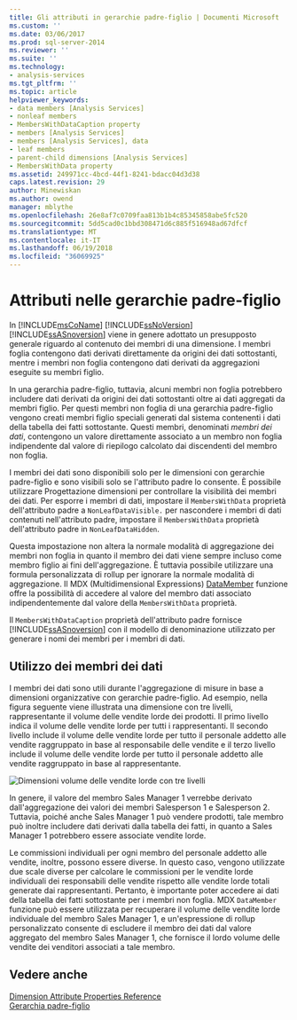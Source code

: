 ```yaml
---
title: Gli attributi in gerarchie padre-figlio | Documenti Microsoft
ms.custom: ''
ms.date: 03/06/2017
ms.prod: sql-server-2014
ms.reviewer: ''
ms.suite: ''
ms.technology:
- analysis-services
ms.tgt_pltfrm: ''
ms.topic: article
helpviewer_keywords:
- data members [Analysis Services]
- nonleaf members
- MembersWithDataCaption property
- members [Analysis Services]
- members [Analysis Services], data
- leaf members
- parent-child dimensions [Analysis Services]
- MembersWithData property
ms.assetid: 249971cc-4bcd-44f1-8241-bdacc04d3d38
caps.latest.revision: 29
author: Minewiskan
ms.author: owend
manager: mblythe
ms.openlocfilehash: 26e8af7c0709faa813b1b4c85345858abe5fc520
ms.sourcegitcommit: 5dd5cad0c1bbd308471d6c885f516948ad67dfcf
ms.translationtype: MT
ms.contentlocale: it-IT
ms.lasthandoff: 06/19/2018
ms.locfileid: "36069925"
---
```

# <a name="attributes-in-parent-child-hierarchies"></a>Attributi nelle gerarchie padre-figlio
  In [!INCLUDE[msCoName](../../includes/msconame-md.md)] [!INCLUDE[ssNoVersion](../../includes/ssnoversion-md.md)] [!INCLUDE[ssASnoversion](../../../includes/ssasnoversion-md.md)] viene in genere adottato un presupposto generale riguardo al contenuto dei membri di una dimensione. I membri foglia contengono dati derivati direttamente da origini dei dati sottostanti, mentre i membri non foglia contengono dati derivati da aggregazioni eseguite su membri figlio.  
  
 In una gerarchia padre-figlio, tuttavia, alcuni membri non foglia potrebbero includere dati derivati da origini dei dati sottostanti oltre ai dati aggregati da membri figlio. Per questi membri non foglia di una gerarchia padre-figlio vengono creati membri figlio speciali generati dal sistema contenenti i dati della tabella dei fatti sottostante. Questi membri, denominati *membri dei dati*, contengono un valore direttamente associato a un membro non foglia indipendente dal valore di riepilogo calcolato dai discendenti del membro non foglia.  
  
 I membri dei dati sono disponibili solo per le dimensioni con gerarchie padre-figlio e sono visibili solo se l'attributo padre lo consente. È possibile utilizzare Progettazione dimensioni per controllare la visibilità dei membri dei dati. Per esporre i membri di dati, impostare il `MembersWithData` proprietà dell'attributo padre a `NonLeafDataVisible.` per nascondere i membri di dati contenuti nell'attributo padre, impostare il `MembersWithData` proprietà dell'attributo padre in `NonLeafDataHidden`.  
  
 Questa impostazione non altera la normale modalità di aggregazione dei membri non foglia in quanto il membro dei dati viene sempre incluso come membro figlio ai fini dell'aggregazione. È tuttavia possibile utilizzare una formula personalizzata di rollup per ignorare la normale modalità di aggregazione. Il MDX (Multidimensional Expressions) [DataMember](/sql/mdx/datamember-mdx) funzione offre la possibilità di accedere al valore del membro dati associato indipendentemente dal valore della `MembersWithData` proprietà.  
  
 Il `MembersWithDataCaption` proprietà dell'attributo padre fornisce [!INCLUDE[ssASnoversion](../../../includes/ssasnoversion-md.md)] con il modello di denominazione utilizzato per generare i nomi dei membri per i membri di dati.  
  
## <a name="using-data-members"></a>Utilizzo dei membri dei dati  
 I membri dei dati sono utili durante l'aggregazione di misure in base a dimensioni organizzative con gerarchie padre-figlio. Ad esempio, nella figura seguente viene illustrata una dimensione con tre livelli, rappresentante il volume delle vendite lorde dei prodotti. Il primo livello indica il volume delle vendite lorde per tutti i rappresentanti. Il secondo livello include il volume delle vendite lorde per tutto il personale addetto alle vendite raggruppato in base al responsabile delle vendite e il terzo livello include il volume delle vendite lorde per tutto il personale addetto alle vendite raggruppato in base al rappresentante.  
  
 ![Dimensioni volume delle vendite lorde con tre livelli](../media/agdatamember1.gif "dimensione volume delle vendite lorde con tre livelli")  
  
 In genere, il valore del membro Sales Manager 1 verrebbe derivato dall'aggregazione dei valori dei membri Salesperson 1 e Salesperson 2. Tuttavia, poiché anche Sales Manager 1 può vendere prodotti, tale membro può inoltre includere dati derivati dalla tabella dei fatti, in quanto a Sales Manager 1 potrebbero essere associate vendite lorde.  
  
 Le commissioni individuali per ogni membro del personale addetto alle vendite, inoltre, possono essere diverse. In questo caso, vengono utilizzate due scale diverse per calcolare le commissioni per le vendite lorde individuali dei responsabili delle vendite rispetto alle vendite lorde totali generate dai rappresentanti. Pertanto, è importante poter accedere ai dati della tabella dei fatti sottostante per i membri non foglia. MDX `DataMember` funzione può essere utilizzata per recuperare il volume delle vendite lorde individuale del membro Sales Manager 1, e un'espressione di rollup personalizzato consente di escludere il membro dei dati dal valore aggregato del membro Sales Manager 1, che fornisce il lordo volume delle vendite dei venditori associati a tale membro.  
  
## <a name="see-also"></a>Vedere anche  
 [Dimension Attribute Properties Reference](dimension-attribute-properties-reference.md)   
 [Gerarchia padre-figlio](parent-child-dimension.md)  
  
  
